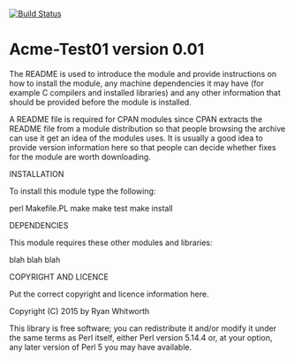 [![Build Status](https://travis-ci.org/rwhitworth/travis-ci-test-repo.svg?branch=master)](https://travis-ci.org/rwhitworth/travis-ci-test-repo)

Acme-Test01 version 0.01
========================

The README is used to introduce the module and provide instructions on
how to install the module, any machine dependencies it may have (for
example C compilers and installed libraries) and any other information
that should be provided before the module is installed.

A README file is required for CPAN modules since CPAN extracts the
README file from a module distribution so that people browsing the
archive can use it get an idea of the modules uses. It is usually a
good idea to provide version information here so that people can
decide whether fixes for the module are worth downloading.

INSTALLATION

To install this module type the following:

   perl Makefile.PL
   make
   make test
   make install

DEPENDENCIES

This module requires these other modules and libraries:

  blah blah blah

COPYRIGHT AND LICENCE

Put the correct copyright and licence information here.

Copyright (C) 2015 by Ryan Whitworth

This library is free software; you can redistribute it and/or modify
it under the same terms as Perl itself, either Perl version 5.14.4 or,
at your option, any later version of Perl 5 you may have available.


